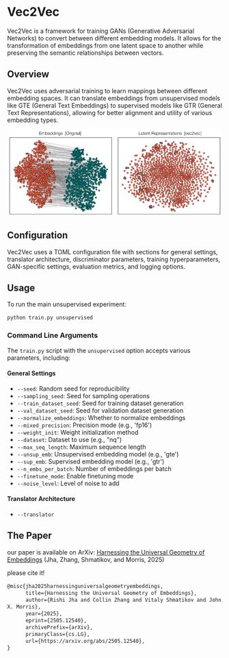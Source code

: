 # Vec2Vec

Vec2Vec is a framework for training GANs (Generative Adversarial Networks) to convert between different embedding models. It allows for the transformation of embeddings from one latent space to another while preserving the semantic relationships between vectors.

## Overview

Vec2Vec uses adversarial training to learn mappings between different embedding spaces. It can translate embeddings from unsupervised models like GTE (General Text Embeddings) to supervised models like GTR (General Text Representations), allowing for better alignment and utility of various embedding types.

![Vec2Vec Universal Architecture](universal2.png)

## Configuration

Vec2Vec uses a TOML configuration file with sections for general settings, translator architecture, discriminator parameters, training hyperparameters, GAN-specific settings, evaluation metrics, and logging options.

## Usage

To run the main unsupervised experiment:

```bash
python train.py unsupervised
```

### Command Line Arguments

The `train.py` script with the `unsupervised` option accepts various parameters, including:

#### General Settings
- `--seed`: Random seed for reproducibility
- `--sampling_seed`: Seed for sampling operations
- `--train_dataset_seed`: Seed for training dataset generation
- `--val_dataset_seed`: Seed for validation dataset generation
- `--normalize_embeddings`: Whether to normalize embeddings
- `--mixed_precision`: Precision mode (e.g., 'fp16')
- `--weight_init`: Weight initialization method
- `--dataset`: Dataset to use (e.g., "nq")
- `--max_seq_length`: Maximum sequence length
- `--unsup_emb`: Unsupervised embedding model (e.g., 'gte')
- `--sup_emb`: Supervised embedding model (e.g., 'gtr')
- `--n_embs_per_batch`: Number of embeddings per batch
- `--finetune_mode`: Enable finetuning mode
- `--noise_level`: Level of noise to add

#### Translator Architecture
- `--translator`


## The Paper
our paper is available on ArXiv: [Harnessing the Universal Geometry of Embeddings](https://arxiv.org/abs/2505.12540) (Jha, Zhang, Shmatikov, and Morris, 2025)

please cite it!

```
@misc{jha2025harnessinguniversalgeometryembeddings,
      title={Harnessing the Universal Geometry of Embeddings}, 
      author={Rishi Jha and Collin Zhang and Vitaly Shmatikov and John X. Morris},
      year={2025},
      eprint={2505.12540},
      archivePrefix={arXiv},
      primaryClass={cs.LG},
      url={https://arxiv.org/abs/2505.12540}, 
}
```

